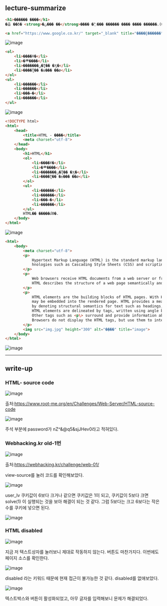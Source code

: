 <h2>lecture-summarize</h2>

```html
<h1>������ ����</h1>
�츮 ��δ� <strong>�ڽ��� ��</strong>���� �߰��� ������ ���� ���� ������.(���ε� Ŀ����)
```
```html
<a href="https://www.google.co.kr/" target="_blank" title="����Ȩ������">����</a>
```
![image](https://user-images.githubusercontent.com/62539341/82145108-75a35e80-9883-11ea-9f7f-c98e1bca55ff.png)


```html
<ol>
    <li>����Ұ�</li>
    <li>�⺻����</li>
    <li>�������ؽ�Ʈ�� �Ӽ�</li>
    <li>����Ʈ�� �±��� ��ø</li>
</ol>
<ul>
    <li>������</li>
    <li>������</li>
    <li>���̶�</li>
    <li>������</li>
</ul>
```

![image](https://user-images.githubusercontent.com/62539341/82145202-12fe9280-9884-11ea-8fbf-6455759a38cc.png)


```html
<!DOCTYPE html>
<html>
    <head>
        <title>HTML - ����</title>
        <meta charset="utf-8">
    </head>
    <body>
        <h1>HTML</h1>
        <ol>
            <li>����Ұ�</li>
            <li>�⺻����</li>
            <li>�������ؽ�Ʈ�� �Ӽ�</li>
            <li>����Ʈ�� �±��� ��ø</li>
        </ol>
        <ul>
            <li>������</li>
            <li>������</li>
            <li>���̶�</li>
            <li>������</li>
        </ul>
        HTML�� �����մϴ�.
    </body>
</html>
```

![image](https://user-images.githubusercontent.com/62539341/82145298-c9627780-9884-11ea-9152-ab5927305cf1.png)

```html
<html>
    <body>
        <meta charset="utf-8">
        <p>
            Hypertext Markup Language (HTML) is the standard markup language for documents designed to be displayed in a web browser. 
            hnologies such as Cascading Style Sheets (CSS) and scripting languages such as JavaScript.
        </p>
        <p>
            Web browsers receive HTML documents from a web server or from local storage and render the documents into multimedia web pages. 
            HTML describes the structure of a web page semantically and originally included cues for the appearance of the document.
        </p>
        <p>
            HTML elements are the building blocks of HTML pages. With HTML constructs, images and other objects such as interactive forms 
            may be embedded into the rendered page. HTML provides a means to create structured documents 
            by denoting structural semantics for text such as headings, paragraphs, lists, links, quotes and other items. <br>
            HTML elements are delineated by tags, written using angle brackets. Tags such as <img\> and <input\> directly introduce content into the page. 
            Other tags such as <p\> surround and provide information about document text and may include other tags as sub-elements. 
            Browsers do not display the HTML tags, but use them to interpret the content of the page.
        </p>
        <img src="img.jpg" height="300" alt="�̹���" title="image">
    </body>
</html>
```

![image](https://user-images.githubusercontent.com/62539341/82179911-66232480-991a-11ea-9a37-73b3e5acc8fa.png)

-----------------------------------------------------------------
<h2>write-up</h2>

<h3>HTML- source code</h3>

![image](https://user-images.githubusercontent.com/62539341/98460098-97532200-21e4-11eb-94d5-b0b9a9c0644e.png)

출처:https://www.root-me.org/en/Challenges/Web-Server/HTML-source-code

![image](https://user-images.githubusercontent.com/62539341/98460145-f6189b80-21e4-11eb-8379-be96e5d25172.png)

주석 부분에 password가 nZ^&@q5&sjJHev0라고 적혀있다.

<h3>Webhacking.kr old-1번</h3>

![image](https://user-images.githubusercontent.com/62539341/98460172-47c12600-21e5-11eb-937a-bc76d9fedab2.png)

출처:https://webhacking.kr/challenge/web-01/

view-source를 눌러 코드를 확인해보았다.

![image](https://user-images.githubusercontent.com/62539341/98460268-2f9dd680-21e6-11eb-83d6-f82e18d694ec.png)

user_lv 쿠키값이 6보다 크거나 같으면 쿠키값은 1이 되고, 쿠키값이 5보다 크면 solve(1) 이 실행되는 것을 보아 해결이 되는 것 같다. 그럼 5보다는 크고 6보다는 작은 수를 쿠키에 넣으면 된다.

![image](https://user-images.githubusercontent.com/62539341/98460284-6bd13700-21e6-11eb-90f6-a38a00b2574b.png)

<h3>HTML disabled</h3>

![image](https://user-images.githubusercontent.com/62539341/98460329-d5514580-21e6-11eb-85c7-26082dae59c0.png)

지금 저 텍스트상자를 눌러보니 제대로 작동하지 않는다. 버튼도 마찬가지다.
이번에도 페이지 소스를 확인한다.

![image](https://user-images.githubusercontent.com/62539341/98460356-0c275b80-21e7-11eb-8e12-c1af48972a71.png)

disabled 라는 키워드 때문에 현재 접근이 불가능한 것 같다. disabled를 없애보았다.

![image](https://user-images.githubusercontent.com/62539341/98460384-57da0500-21e7-11eb-9146-5ee5291e9865.png)

텍스트박스와 버튼이 활성화되었고, 아무 글자를 입력해보니 문제가 해결되었다.